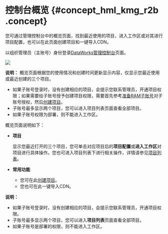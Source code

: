# 控制台概览 {#concept_hml_kmg_r2b .concept}

您可通过管理控制台中的概览页面，找到最近使用的项目，进入工作区或对其进行项目配置，也可以在此页面创建项目和一键导入CDN。

以组织管理员（主账号）身份登录[DataWorks管理控制台](https://workbench.data.aliyun.com/console)页面。

![](http://static-aliyun-doc.oss-cn-hangzhou.aliyuncs.com/assets/img/16186/15390786808728_zh-CN.jpg)

**说明：** 概览页面根据您的使用情况和创建时间更新显示内容，仅显示您最近使用或最近创建的三个项目。

-   如果子账号登录时，没有创建相应的项目，会提示您联系管理员，开通项目权限；如果需要给子账号授予创建项目权限，需要首先参考[准备RAM子账号](../../../../intl.zh-CN/准备工作/管理员使用云账号/准备RAM子账号.md#)对子账号授权，然后[创建项目](../../../../intl.zh-CN/准备工作/管理员使用云账号/创建项目.md#)。
-   子账号最多显示两个项目，您可以进入项目列表页面查看全部项目。
-   如果子账号权限为部署，则不能进入工作区。

概览页面说明如下：

-   **项目**

    显示您最近打开的三个项目，您可单击对应项目后的**项目配置**或**进入工作区**对项目进行具体操作。您也可进入项目列表下进行相关操作，详情请参见[项目列表](intl.zh-CN/使用指南/管控台/项目列表.md#)。

-   **常用功能**
    -   您可在此[创建项目](../../../../intl.zh-CN/准备工作/管理员使用云账号/创建项目.md#)。
    -   您也可在此一键导入CDN。

**说明：** 

-   如果子账号登录时，没有创建相应的项目，会提示您联系管理员，开通项目权限。
-   子账号最多显示两个项目，您可以进入**项目列表**页面查看全部项目。
-   如果子账号是部署的权限，则不能进入工作区。

